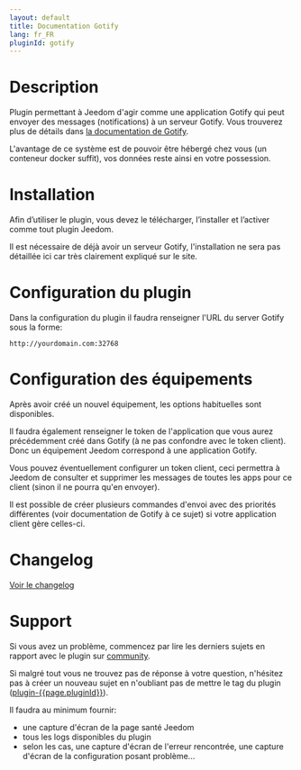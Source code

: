 ```yaml
---
layout: default
title: Documentation Gotify
lang: fr_FR
pluginId: gotify
---
```


# Description

Plugin permettant à Jeedom d'agir comme une application Gotify qui peut envoyer des messages (notifications) à un serveur Gotify.
Vous trouverez plus de détails dans <a href="https://gotify.net/docs/" target="_blank">la documentation de Gotify</a>.

L'avantage de ce système est de pouvoir être hébergé chez vous (un conteneur docker suffit), vos données reste ainsi en votre possession.

# Installation

Afin d’utiliser le plugin, vous devez le télécharger, l’installer et l’activer comme tout plugin Jeedom.

Il est nécessaire de déjà avoir un serveur Gotify, l'installation ne sera pas détaillée ici car très clairement expliqué sur le site.

# Configuration du plugin

Dans la configuration du plugin il faudra renseigner l'URL du server Gotify sous la forme:

```HTTP
http://yourdomain.com:32768
```

# Configuration des équipements

Après avoir créé un nouvel équipement, les options habituelles sont disponibles.

Il faudra également renseigner le token de l'application que vous aurez précédemment créé dans Gotify (à ne pas confondre avec le token client).
Donc un équipement Jeedom correspond à une application Gotify.

Vous pouvez éventuellement configurer un token client, ceci permettra à Jeedom de consulter et supprimer les messages de toutes les apps pour ce client (sinon il ne pourra qu'en envoyer).

Il est possible de créer plusieurs commandes d'envoi avec des priorités différentes (voir documentation de Gotify à ce sujet) si votre application client gère celles-ci.

# Changelog

[Voir le changelog](./changelog)

# Support

Si vous avez un problème, commencez par lire les derniers sujets en rapport avec le plugin sur [community]({{site.forum}}/tag/plugin-{{page.pluginId}}).

Si malgré tout vous ne trouvez pas de réponse à votre question, n'hésitez pas à créer un nouveau sujet en n'oubliant pas de mettre le tag du plugin ([plugin-{{page.pluginId}}]({{site.forum}}/tag/plugin-{{page.pluginId}})).

Il faudra au minimum fournir:

- une capture d'écran de la page santé Jeedom
- tous les logs disponibles du plugin
- selon les cas, une capture d'écran de l'erreur rencontrée, une capture d'écran de la configuration posant problème...
